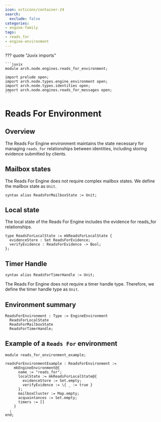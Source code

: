 ```yaml
---
icon: octicons/container-24
search:
  exclude: false
categories:
- engine-family
tags:
- reads_for
- engine-environment
---
```


??? quote "Juvix imports"

    ```juvix
    module arch.node.engines.reads_for_environment;

    import prelude open;
    import arch.node.types.engine_environment open;
    import arch.node.types.identities open;
    import arch.node.engines.reads_for_messages open;
    ```

# Reads For Environment

## Overview

The Reads For Engine environment maintains the state necessary for managing `reads_for` relationships between identities, including storing evidence submitted by clients.

## Mailbox states

The Reads For Engine does not require complex mailbox states. We define the mailbox state as `Unit`.

```juvix
syntax alias ReadsForMailboxState := Unit;
```

## Local state

The local state of the Reads For Engine includes the evidence for reads_for relationships.

```juvix
type ReadsForLocalState := mkReadsForLocalState {
  evidenceStore : Set ReadsForEvidence;
  verifyEvidence : ReadsForEvidence -> Bool;
};
```

## Timer Handle

```juvix
syntax alias ReadsForTimerHandle := Unit;
```

The Reads For Engine does not require a timer handle type. Therefore, we define the timer handle type as `Unit`.

## Environment summary

```juvix
ReadsForEnvironment : Type := EngineEnvironment
  ReadsForLocalState
  ReadsForMailboxState
  ReadsForTimerHandle;
```

## Example of a `Reads For` environment

```juvix extract-module-statements
module reads_for_environment_example;

readsForEnvironmentExample : ReadsForEnvironment :=
    mkEngineEnvironment@{
      name := "reads_for";
      localState := mkReadsForLocalState@{
        evidenceStore := Set.empty;
        verifyEvidence := \{ _ := true }
      };
      mailboxCluster := Map.empty;
      acquaintances := Set.empty;
      timers := []
    }
  ;
end;
```
